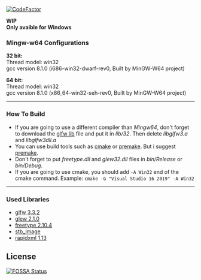[![CodeFactor](https://www.codefactor.io/repository/github/requizm/cs2d_vscode/badge)](https://www.codefactor.io/repository/github/requizm/cs2d_vscode)  


**WIP**  
**Only avaible for Windows**  

### Mingw-w64 Configurations  

**32 bit:**  
Thread model: win32  
gcc version 8.1.0 (i686-win32-dwarf-rev0, Built by MinGW-W64 project)  


**64 bit:**  
Thread model: win32  
gcc version 8.1.0 (x86_64-win32-seh-rev0, Built by MinGW-W64 project)  
  
___
  
### How To Build  
- If you are going to use a different compiler than *Mingw64*, don't forget to download the [glfw lib](https://www.glfw.org/download) file and put it in *lib/32*. Then delete *libglfw3.a* and *libglfw3dll.a*
- You can use build tools such as [cmake](https://cmake.org/) or [premake](https://premake.github.io/). But i suggest [premake](https://premake.github.io/).
- Don't forget to put *freetype.dll* and *glew32.dll* files in *bin/Release* or *bin/Debug*.
- If you are going to use cmake, you should add `-A Win32` end of the cmake command. Example: `cmake -G "Visual Studio 16 2019" -A Win32`
  
___
  
### Used Libraries  
- [glfw 3.3.2](https://github.com/glfw/glfw)
- [glew 2.1.0](https://github.com/nigels-com/glew)
- [freetype 2.10.4](https://gitlab.freedesktop.org/freetype/freetype)
- [stb_image](https://github.com/nothings/stb)
- [rapidxml 1.13](http://rapidxml.sourceforge.net/)
  
  
  
  
  
## License
[![FOSSA Status](https://app.fossa.com/api/projects/git%2Bgithub.com%2Frequizm%2Fcs2d_vscode.svg?type=large)](https://app.fossa.com/projects/git%2Bgithub.com%2Frequizm%2Fcs2d_vscode?ref=badge_large)